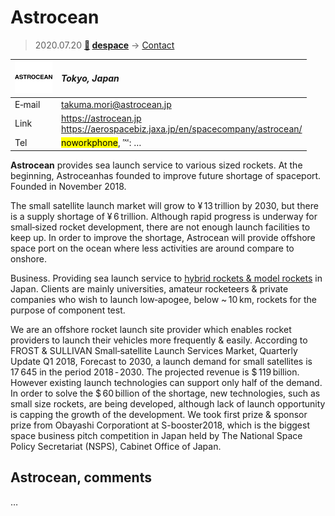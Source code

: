 # Astrocean
> 2020.07.20 **[🚀](../index/index.md) [despace](index.md)** → [Contact](contact.md)

|[![](f/contact/a/astrocean_logo1_thumb.png)](f/contact/a/astrocean_logo1.png)|*Tokyo, Japan*|
|:--|:--|
|E‑mail|<takuma.mori@astrocean.jp>|
|Link|<https://astrocean.jp><br> <https://aerospacebiz.jaxa.jp/en/spacecompany/astrocean/>|
|Tel|<mark>noworkphone</mark>, ℻: …|

**Astrocean** provides sea launch service to various sized rockets. At the beginning, Astroceanhas founded to improve future shortage of spaceport. Founded in November 2018.

The small satellite launch market will grow to ¥ 13 trillion by 2030, but there is a supply shortage of ¥ 6 trillion. Although rapid progress is underway for small‑sized rocket development, there are not enough launch facilities to keep up. In order to improve the shortage, Astrocean will provide offshore space port on the ocean where less activities are around compare to onshore.

Business. Providing sea launch service to [hybrid rockets & model rockets](lv.md) in Japan. Clients are mainly universities, amateur rocketeers & private companies who wish to launch low‑apogee, below ~ 10 km, rockets for the purpose of component test.

We are an offshore rocket launch site provider which enables rocket providers to launch their vehicles more frequently & easily. According to FROST & SULLIVAN Small‑satellite Launch Services Market, Quarterly Update Q1 2018, Forecast to 2030, a launch demand for small satellites is 17 645 in the period 2018 ‑ 2030. The projected revenue is $ 119 billion. However existing launch technologies can support only half of the demand. In order to solve the $ 60 billion of the shortage, new technologies, such as small size rockets, are being developed, although lack of launch opportunity is capping the growth of the development. We took first prize & sponsor prize from Obayashi Corporationt at S-booster2018, which is the biggest space business pitch competition in Japan held by The National Space Policy Secretariat (NSPS), Cabinet Office of Japan.

<p style="page-break-after:always"> </p>

## Astrocean, comments

…
